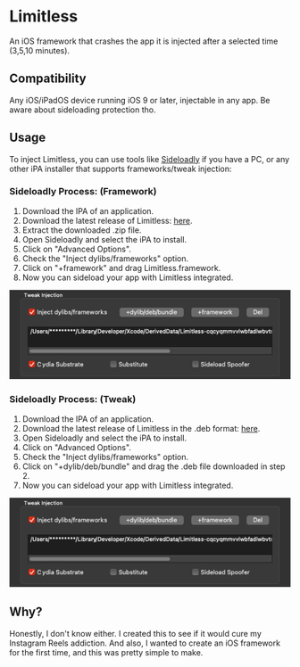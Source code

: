 # Limitless
An iOS framework that crashes the app it is injected after a selected time (3,5,10 minutes).

## Compatibility
Any iOS/iPadOS device running iOS 9 or later, injectable in any app. Be aware about sideloading protection tho.

## Usage
To inject Limitless, you can use tools like [Sideloadly](https://sideloadly.io/) if you have a PC, or any other iPA installer that supports frameworks/tweak injection:

### Sideloadly Process: (Framework)

1. Download the IPA of an application.
2. Download the latest release of Limitless: [here](https://github.com/cranci1/Limitless/releases).
3. Extract the downloaded .zip file.
4. Open Sideloadly and select the iPA to install.
5. Click on "Advanced Options".
6. Check the "Inject dylibs/frameworks" option.
7. Click on "+framework" and drag Limitless.framework.
8. Now you can sideload your app with Limitless integrated.

![Sideloadly](images/sideloadly.png)

### Sideloadly Process: (Tweak)

1. Download the IPA of an application.
2. Download the latest release of Limitless in the .deb format: [here](https://github.com/cranci1/Limitless/releases).
3. Open Sideloadly and select the iPA to install.
4. Click on "Advanced Options".
5. Check the "Inject dylibs/frameworks" option.
6. Click on "+dylib/deb/bundle" and drag the .deb file downloaded in step 2.
7. Now you can sideload your app with Limitless integrated.

![Sideloadly](images/sideloadly.png)

## Why?
Honestly, I don't know either. I created this to see if it would cure my Instagram Reels addiction. And also, I wanted to create an iOS framework for the first time, and this was pretty simple to make.

